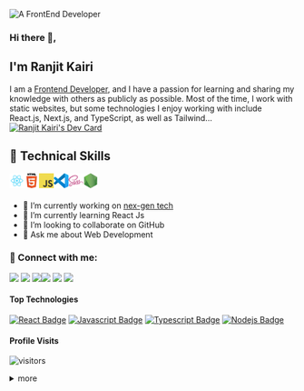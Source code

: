 ![A FrontEnd Developer](https://www.linkpicture.com/q/gpi.jpg) 

### Hi there 👋,

## I'm Ranjit Kairi

I am a [Frontend Developer](https://www.linkedin.com/in/tsr-kairi/), and I have a passion for learning and sharing my knowledge with others as publicly as possible. Most of the time, I work with static websites, but some technologies I enjoy working with include React.js, Next.js, and TypeScript, as well as Tailwind... <a href="https://app.daily.dev/ranjitkairi"><img src="https://api.daily.dev/devcards/b8d57975ceac4eaf93e3a1404f60ab3b.png?r=127" width="400" alt="Ranjit Kairi's Dev Card"/></a>

## 💼 Technical Skills

<img align="left" alt="React" width="26px" src="https://raw.githubusercontent.com/github/explore/80688e429a7d4ef2fca1e82350fe8e3517d3494d/topics/react/react.png" /> <img align="left" alt="HTML5" width="26px" src="https://raw.githubusercontent.com/github/explore/80688e429a7d4ef2fca1e82350fe8e3517d3494d/topics/html/html.png" /> <img align="left" alt="JavaScript" width="26px" src="https://raw.githubusercontent.com/github/explore/80688e429a7d4ef2fca1e82350fe8e3517d3494d/topics/javascript/javascript.png" /> <img align="left" alt="Visual Studio Code" width="26px" src="https://raw.githubusercontent.com/github/explore/80688e429a7d4ef2fca1e82350fe8e3517d3494d/topics/visual-studio-code/visual-studio-code.png" /> <img align="left" alt="Sass" width="26px" src="https://raw.githubusercontent.com/github/explore/80688e429a7d4ef2fca1e82350fe8e3517d3494d/topics/sass/sass.png" /> <img align="left" alt="Node.js" width="26px" src="https://raw.githubusercontent.com/github/explore/80688e429a7d4ef2fca1e82350fe8e3517d3494d/topics/nodejs/nodejs.png" /> <br />
<br />

- 🔭 I’m currently working on [nex-gen tech](https://www.nex-gen.tech/)
- 🌱 I’m currently learning React Js
- 👯 I’m looking to collaborate on GitHub
- 💬 Ask me about Web Development

### 🤝 Connect with me:

[<img src='https://img.shields.io/badge/GitHub-100000?style=for-the-badge&logo=github&logoColor=white'>](https://github.com/https://github.com/tsr-kairi) [<img src='https://img.shields.io/badge/LinkedIn-0077B5?style=for-the-badge&logo=linkedin&logoColor=white'>](https://www.linkedin.com/in/https://www.linkedin.com/in/ranjit-kairi-497485219//) [<img src='https://img.shields.io/badge/Facebook-1877F2?style=for-the-badge&logo=facebook&logoColor=white'>](https://www.facebook.com/https://www.facebook.com/profile.php?id=100076288817104)[<img src='https://img.shields.io/badge/Twitter-1DA1F2?style=for-the-badge&logo=twitter&logoColor=white'>](https://twitter.com/https://twitter.com/RanjitKairi2) [<img src='https://img.shields.io/badge/YouTube-FF0000?style=for-the-badge&logo=youtube&logoColor=white'>](https://www.youtube.com/channel/https://www.youtube.com/channel/UCgHqeOY7gKO3JU5zm2m_LeA/about) [<img src='https://img.shields.io/badge/Gmail-D14836?style=for-the-badge&logo=gmail&logoColor=white'>](ranjitkairi990@gmail.com)

#### Top Technologies

<!-- TODO: Make technologies links takes you to repositories -->

[![React Badge](https://img.shields.io/badge/-React-61DBFB?style=for-the-badge&labelColor=black&logo=react&logoColor=61DBFB)](#) [![Javascript Badge](https://img.shields.io/badge/-Javascript-F0DB4F?style=for-the-badge&labelColor=black&logo=javascript&logoColor=F0DB4F)](#) [![Typescript Badge](https://img.shields.io/badge/-Typescript-007acc?style=for-the-badge&labelColor=black&logo=typescript&logoColor=007acc)](#) [![Nodejs Badge](https://img.shields.io/badge/-Nodejs-3C873A?style=for-the-badge&labelColor=black&logo=node.js&logoColor=3C873A)](#)

#### Profile Visits

![visitors](https://visitor-badge.glitch.me/badge?page_id=tsr-kairi)

<details>
<summary>
  more
</summary>

#### For more information

  [portfolio](https://tsr-portfolio.vercel.app/)
- :email: [mail](ranjitkairi990@gmail.com)

<a href='https://archiveprogram.github.com/'><img src='https://raw.githubusercontent.com/acervenky/animated-github-badges/master/assets/acbadge.gif' width='40' height='40'></a> <a href='https://docs.github.com/en/developers'><img src='https://raw.githubusercontent.com/acervenky/animated-github-badges/master/assets/devbadge.gif' width='40' height='40'></a> <a href='https://github.com/pricing'><img src='https://raw.githubusercontent.com/acervenky/animated-github-badges/master/assets/pro.gif' width='40' height='40'></a> <a href='https://stars.github.com/'><img src='https://raw.githubusercontent.com/acervenky/animated-github-badges/master/assets/starbadge.gif' width='35' height='35'></a> <a href='https://docs.github.com/en/github/supporting-the-open-source-community-with-github-sponsors'><img src='https://raw.githubusercontent.com/acervenky/animated-github-badges/master/assets/sponsorbadge.gif' width='35' height='35'></a>

## 📈 GitHub Stats

<!--START_SECTION:waka-->

```text
HTML   15 hrs 41 mins        ████████████████████▓░░░░   82.29 %
Js         1 hr 50 mins      █████████▒░░░░░░░░░░░░░░░   09.61 %
Markdown     1 hr 27 mins    ██████░░░░░░░░░░░░░░░░░░░   07.63 %
Other        2 mins          ███░░░░░░░░░░░░░░░░░░░░░░   00.25 %
```

<!--END_SECTION:waka-->
